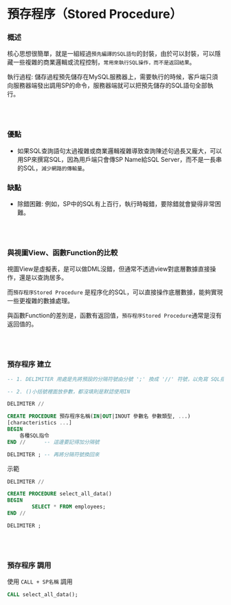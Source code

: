 # 預存程序（Stored Procedure）

### 概述
核心思想很簡單，就是一組經過`預先編譯的SQL語句`的封裝，由於可以封裝，可以隱藏一些複雜的商業邏輯或流程控制，`常用來執行SQL操作，而不是返回結果`。


執行過程: 儲存過程預先儲存在MySQL服務器上，需要執行的時候，客戶端只須向服務器端發出調用SP的命令，服務器端就可以把預先儲存的SQL語句全部執行。

<br/>

<br/>

### 優點
* 如果SQL查詢語句太過複雜或商業邏輯複雜導致查詢陳述句過長又龐大，可以用SP來撰寫SQL，因為用戶端只會傳SP Name給SQL Server，而不是一長串的SQL，`減少網路的傳輸量`。


### 缺點
* 除錯困難: 例如，SP中的SQL有上百行，執行時報錯，要除錯就會變得非常困難。


<br/>

<br/>

### 與視圖View、函數Function的比較
視圖View是虛擬表，是可以做DML沒錯，但通常不透過view對底層數據直接操作，還是以查詢居多。

而`預存程序Stored Procedure` 是程序化的SQL，可以直接操作底層數據，能夠實現一些更複雜的數據處理。

與函數Function的差別是，函數有返回值，`預存程序Stored Procedure`通常是沒有返回值的。

<br/>

<br/>

### 預存程序 建立

```sql
-- 1. DELIMITER 用處是先將預設的分隔符號由分號 ';' 換成 '//' 符號，以免寫 SQL指令 的時候中斷而報錯

-- 2. ()小括號裡面放參數，都沒填則是默認使用IN

DELIMITER //

CREATE PROCEDURE 預存程序名稱(IN|OUT|INOUT 參數名 參數類型, ...)
[characteristics ...]
BEGIN
    各種SQL指令
END //      -- 這邊要記得加分隔號

DELIMITER ; -- 再將分隔符號換回來
```

示範
```sql
DELIMITER //

CREATE PROCEDURE select_all_data()
BEGIN
        SELECT * FROM employees;
END //

DELIMITER ;
```
<br/>

<br/>

### 預存程序 調用
使用 `CALL + SP名稱` 調用
```sql
CALL select_all_data();
```

<br/>

<br/>

